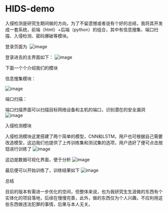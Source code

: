 # HIDS-demo

入侵检测是研究生期间做的方向，为了不留遗憾或者说有个好的总结，我将其开发成一套系统，前端（html）+后端（python）的组合，其中有信息搜集、端口扫描、入侵检测、密码爆破等模块。

登录页面为
​​​​​​​​​​​​​​​​​​​​​​​​​​​​​​​​
![image](https://github.com/user-attachments/assets/83dea202-d2f6-420b-ab3b-4c2a08aeaa11)


登录进去的主界面如下：
![image](https://github.com/user-attachments/assets/becf3e8e-3de5-4269-9c27-bbc8370bdf36)


下面一个个介绍我们的模块


信息搜集模块：

![image](https://github.com/user-attachments/assets/7f836cf3-369a-4d8d-af20-212a01800cf6)


端口扫描：

端口扫描界面可以扫描目标网络设备和主机的端口，识别潜在的安全漏洞
​​![image](https://github.com/user-attachments/assets/2227319c-48ef-4b4d-885e-32cc6e6a5b0e)


入侵检测模块

入侵检测模块这里搭建了两个简单的模型，CNN和LSTM，用户也可根据自己需要改造模型，这边我们也提供了上传训练集和测试集的选项，用户选好了便可点击按钮进行训练了
![image](https://github.com/user-attachments/assets/ab9eb25a-a545-48c4-a5f7-deef227fb17b)

这边是数据可视化界面，便于分析
![image](https://github.com/user-attachments/assets/9612534e-d7fd-4c01-9065-36feab187389)

最后便可以开始训练了，训练结果如下
![image](https://github.com/user-attachments/assets/1847ab8e-e187-4f13-9a47-b2aadca25827)


总结

目前的版本有需进一步优化的空间，但整体来说，也为我研究生生涯做的东西有个实体化的项目落地，后续在慢慢完善，此外，做的东西仅为个人兴趣，不应利用这些东西做违法犯罪的事情，后果与本人无关。



​
